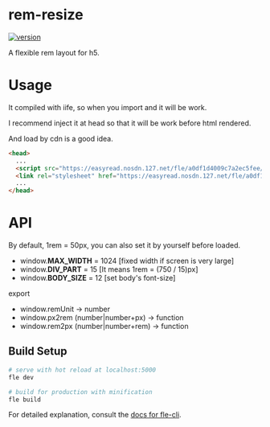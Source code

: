 # rem-resize

[![version](https://img.shields.io/npm/v/@axe/rem-resize.svg)](https://www.npmjs.org/package/@axe/rem-resize)

A flexible rem layout for h5.

# Usage

It compiled with iife, so when you import and it will be work.

I recommend inject it at head so that it will be work before html rendered.

And load by cdn is a good idea.

```html
<head>
  ...
  <script src="https://easyread.nosdn.127.net/fle/a0df1d4009c7a2ec5fee/1522807676716/lib/index.js"></script>
  <link rel="stylesheet" href="https://easyread.nosdn.127.net/fle/a0df1d4009c7a2ec5fee/1522807676716/lib/style.css">
  ...
</head>
```

# API

By default, 1rem = 50px, you can also set it by yourself before loaded.

* window.__MAX_WIDTH__ = 1024 [fixed width if screen is very large]
* window.__DIV_PART__ = 15   [It means 1rem = (750 / 15)px]
* window.__BODY_SIZE__ = 12  [set body's font-size]

export

* window.remUnit -> number
* window.px2rem (number|number+px) -> function
* window.rem2px (number|number+rem) -> function

## Build Setup

``` bash
# serve with hot reload at localhost:5000
fle dev

# build for production with minification
fle build
```

For detailed explanation, consult the [docs for fle-cli](https://www.npmjs.com/package/fle-cli).

